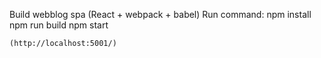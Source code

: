 Build webblog spa 
(React + webpack + babel)
Run command: 
    npm install
    npm run build
    npm start

    (http://localhost:5001/)
